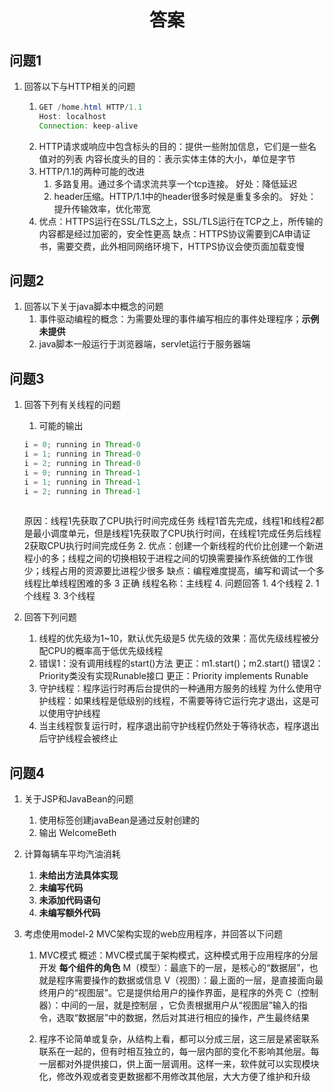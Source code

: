 # <center>答案</center>

## 问题1

1. 回答以下与HTTP相关的问题
    1. ```java 
       GET /home.html HTTP/1.1
       Host: localhost
       Connection: keep-alive
       
       ```
   2. HTTP请求或响应中包含标头的目的：提供一些附加信息，它们是一些名值对的列表
      内容长度头的目的：表示实体主体的大小，单位是字节
   3. HTTP/1.1的两种可能的改进
       1. 多路复用。通过多个请求流共享一个tcp连接。
          好处：降低延迟
       2. header压缩。HTTP/1.1中的header很多时候是重复多余的。
          好处：提升传输效率，优化带宽
   4. 优点：HTTPS运行在SSL/TLS之上，SSL/TLS运行在TCP之上，所传输的内容都是经过加密的，安全性更高
      缺点：HTTPS协议需要到CA申请证书，需要交费，此外相同网络环境下，HTTPS协议会使页面加载变慢
      
## 问题2

1. 回答以下关于java脚本中概念的问题
    1. 事件驱动编程的概念：为需要处理的事件编写相应的事件处理程序；**示例未提供**
    2. java脚本一般运行于浏览器端，servlet运行于服务器端

## 问题3

1. 回答下列有关线程的问题
    1. 可能的输出
    ```java
    i = 0; running in Thread-0
    i = 1; running in Thread-0
    i = 2; running in Thread-0
    i = 0; running in Thread-1
    i = 1; running in Thread-1
    i = 2; running in Thread-1
      
    ```
    原因：线程1先获取了CPU执行时间完成任务
    线程1首先完成，线程1和线程2都是最小调度单元，但是线程1先获取了CPU执行时间，在线程1完成任务后线程2获取CPU执行时间完成任务
    2. 优点：创建一个新线程的代价比创建一个新进程小的多；线程之间的切换相较于进程之间的切换需要操作系统做的工作很少；线程占用的资源要比进程少很多
       缺点：编程难度提高，编写和调试一个多线程比单线程困难的多
    3 正确
        线程名称：主线程
    4. 问题回答
        1. 4个线程
        2. 1个线程
        3. 3个线程

2. 回答下列问题
    1. 线程的优先级为1~10，默认优先级是5
       优先级的效果：高优先级线程被分配CPU的概率高于低优先级线程
    2. 错误1：没有调用线程的start()方法
       更正：m1.start()；m2.start()
       错误2：Priority类没有实现Runable接口
       更正：Priority implements Runable
    3. 守护线程：程序运行时再后台提供的一种通用方服务的线程
       为什么使用守护线程：如果线程是低级别的线程，不需要等待它运行完才退出，这是可以使用守护线程
    4. 当主线程恢复运行时，程序退出前守护线程仍然处于等待状态，程序退出后守护线程会被终止

## 问题4

1. 关于JSP和JavaBean的问题
    1. 使用标签创建javaBean是通过反射创建的
    2. 输出 WelcomeBeth
2. 计算每辆车平均汽油消耗
    1. **未给出方法具体实现**
    2. **未编写代码**
    3. **未添加代码语句**
    4. **未编写额外代码**

3. 考虑使用model-2 MVC架构实现的web应用程序，并回答以下问题
    1. MVC模式
    概述：MVC模式属于架构模式，这种模式用于应用程序的分层开发
    **每个组件的角色**
    M（模型）：最底下的一层，是核心的“数据层”，也就是程序需要操作的数据或信息
    V（视图）：最上面的一层，是直接面向最终用户的“视图层”。它是提供给用户的操作界面，是程序的外壳
    C（控制器）：中间的一层，就是控制层  ，它负责根据用户从“视图层”输入的指令，选取“数据层”中的数据，然后对其进行相应的操作，产生最终结果

    2. 程序不论简单或复杂，从结构上看，都可以分成三层，这三层是紧密联系联系在一起的，但有时相互独立的，每一层内部的变化不影响其他层。每一层都对外提供接口，供上面一层调用。这样一来，软件就可以实现模块化，修改外观或者变更数据都不用修改其他层，大大方便了维护和升级
       
